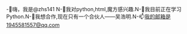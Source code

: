 -👋嗨，我是@zhs141 N-👀我对python,html,魔方感兴趣.N-🌱我目前正在学习Python.N-💞️我想合作,现在只有一个合伙人——吴浩明.N-📫我的邮箱是1945581557@qq.com
